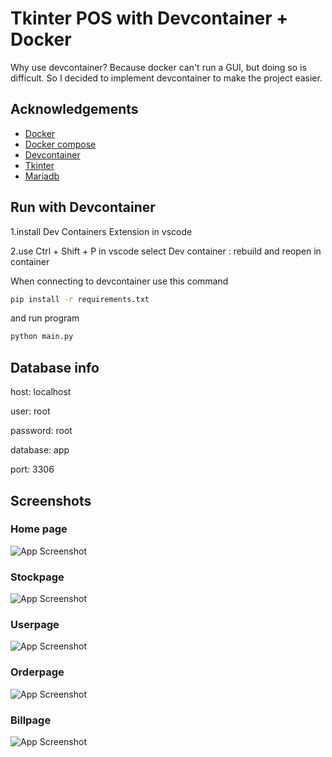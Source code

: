 
# Tkinter POS with Devcontainer + Docker 
Why use devcontainer? Because docker can't run a GUI, but doing so is difficult. So I decided to implement devcontainer to make the project easier.




## Acknowledgements
 - [Docker](https://docs.docker.com/)
 - [Docker compose](https://docs.docker.com/compose/)
 - [Devcontainer](https://code.visualstudio.com/docs/devcontainers/containers)
 - [Tkinter](https://docs.python.org/3.8/library/tkinter.html)
 - [Mariadb](https://mariadb.com/kb/en/mariadb-1040-release-notes/)

 
 






## Run with Devcontainer

1.install Dev Containers Extension in vscode

2.use Ctrl + Shift + P in vscode  select 
Dev container : rebuild and reopen in container 

When connecting to devcontainer use this command

```bash
pip install -r requirements.txt
```
and run program

```bash
python main.py
``` 


## Database info

host: localhost

user: root  

password: root

database: app

port: 3306




## Screenshots

### Home page

![App Screenshot](https://github.com/gamerzahatv/MINI_POS_TKINER/blob/main/Ex%20photo/home.PNG)

### Stockpage

![App Screenshot](https://github.com/gamerzahatv/MINI_POS_TKINER/blob/main/Ex%20photo/stockpage.PNG)

### Userpage

![App Screenshot](https://github.com/gamerzahatv/MINI_POS_TKINER/blob/main/Ex%20photo/UserPage.PNG)

### Orderpage

![App Screenshot](https://github.com/gamerzahatv/MINI_POS_TKINER/blob/main/Ex%20photo/Orderpage.PNG)

### Billpage

![App Screenshot](https://github.com/gamerzahatv/MINI_POS_TKINER/blob/main/Ex%20photo/Billpage.PNG)
